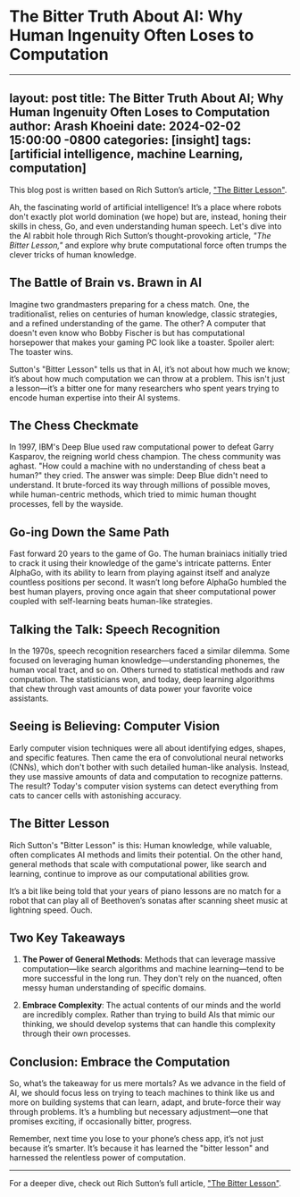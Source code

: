 # The Bitter Truth About AI: Why Human Ingenuity Often Loses to Computation

---
layout: post
title: The Bitter Truth About AI; Why Human Ingenuity Often Loses to Computation
author: Arash Khoeini
date: 2024-02-02 15:00:00 -0800
categories: [insight]
tags: [artificial intelligence, machine Learning, computation]
---

This blog post is written based on  Rich Sutton’s article, ["The Bitter Lesson"](http://www.incompleteideas.net/IncIdeas/BitterLesson.html).

Ah, the fascinating world of artificial intelligence! It’s a place where robots don't exactly plot world domination (we hope) but are, instead, honing their skills in chess, Go, and even understanding human speech. Let's dive into the AI rabbit hole through Rich Sutton’s thought-provoking article, *"The Bitter Lesson,"* and explore why brute computational force often trumps the clever tricks of human knowledge.

## The Battle of Brain vs. Brawn in AI

Imagine two grandmasters preparing for a chess match. One, the traditionalist, relies on centuries of human knowledge, classic strategies, and a refined understanding of the game. The other? A computer that doesn't even know who Bobby Fischer is but has computational horsepower that makes your gaming PC look like a toaster. Spoiler alert: The toaster wins.

Sutton's "Bitter Lesson" tells us that in AI, it’s not about how much we know; it’s about how much computation we can throw at a problem. This isn't just a lesson—it’s a bitter one for many researchers who spent years trying to encode human expertise into their AI systems. 

## The Chess Checkmate

In 1997, IBM's Deep Blue used raw computational power to defeat Garry Kasparov, the reigning world chess champion. The chess community was aghast. "How could a machine with no understanding of chess beat a human?" they cried. The answer was simple: Deep Blue didn't need to understand. It brute-forced its way through millions of possible moves, while human-centric methods, which tried to mimic human thought processes, fell by the wayside.

## Go-ing Down the Same Path

Fast forward 20 years to the game of Go. The human brainiacs initially tried to crack it using their knowledge of the game's intricate patterns. Enter AlphaGo, with its ability to learn from playing against itself and analyze countless positions per second. It wasn’t long before AlphaGo humbled the best human players, proving once again that sheer computational power coupled with self-learning beats human-like strategies.

## Talking the Talk: Speech Recognition

In the 1970s, speech recognition researchers faced a similar dilemma. Some focused on leveraging human knowledge—understanding phonemes, the human vocal tract, and so on. Others turned to statistical methods and raw computation. The statisticians won, and today, deep learning algorithms that chew through vast amounts of data power your favorite voice assistants. 

## Seeing is Believing: Computer Vision

Early computer vision techniques were all about identifying edges, shapes, and specific features. Then came the era of convolutional neural networks (CNNs), which don't bother with such detailed human-like analysis. Instead, they use massive amounts of data and computation to recognize patterns. The result? Today's computer vision systems can detect everything from cats to cancer cells with astonishing accuracy.

## The Bitter Lesson

Rich Sutton's "Bitter Lesson" is this: Human knowledge, while valuable, often complicates AI methods and limits their potential. On the other hand, general methods that scale with computational power, like search and learning, continue to improve as our computational abilities grow. 

It’s a bit like being told that your years of piano lessons are no match for a robot that can play all of Beethoven’s sonatas after scanning sheet music at lightning speed. Ouch.

## Two Key Takeaways

1. **The Power of General Methods**: Methods that can leverage massive computation—like search algorithms and machine learning—tend to be more successful in the long run. They don't rely on the nuanced, often messy human understanding of specific domains.
   
2. **Embrace Complexity**: The actual contents of our minds and the world are incredibly complex. Rather than trying to build AIs that mimic our thinking, we should develop systems that can handle this complexity through their own processes.

## Conclusion: Embrace the Computation

So, what’s the takeaway for us mere mortals? As we advance in the field of AI, we should focus less on trying to teach machines to think like us and more on building systems that can learn, adapt, and brute-force their way through problems. It’s a humbling but necessary adjustment—one that promises exciting, if occasionally bitter, progress.

Remember, next time you lose to your phone’s chess app, it’s not just because it’s smarter. It’s because it has learned the "bitter lesson" and harnessed the relentless power of computation.

---

For a deeper dive, check out Rich Sutton’s full article, ["The Bitter Lesson"](http://www.incompleteideas.net/IncIdeas/BitterLesson.html).